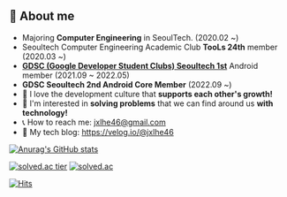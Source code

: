 ## :seedling: About me

- Majoring **Computer Engineering** in SeoulTech. (2020.02 ~) 
- Seoultech Computer Engineering Academic Club **TooLs 24th** member (2020.03 ~) 
- [**GDSC (Google Developer Student Clubs) Seoultech 1st**](https://gdsc-seoultech.github.io/) Android member (2021.09 ~ 2022.05) 
- **GDSC Seoultech 2nd Android Core Member** (2022.09 ~) 
- 💙 I love the development culture that **supports each other's growth!**
- 🤝 I'm interested in **solving problems** that we can find around us **with technology!**
- 📞 How to reach me: jxlhe46@gmail.com 
- 🐣 My tech blog: https://velog.io/@jxlhe46

[![Anurag's GitHub stats](https://github-readme-stats.vercel.app/api?username=leeeha&theme=flag-india&show_icons=true)](https://github.com/anuraghazra/github-readme-stats)

[![solved.ac tier](http://mazassumnida.wtf/api/generate_badge?boj=jxlhe46)](https://solved.ac/jxlhe46)
[![solved.ac](http://mazandi.herokuapp.com/api?handle=jxlhe46)](https://solved.ac/jxlhe46)

[![Hits](https://hits.seeyoufarm.com/api/count/incr/badge.svg?url=https%3A%2F%2Fgithub.com%2Fleeeha&count_bg=%23B3D938&title_bg=%23555555&icon=&icon_color=%23E7E7E7&title=hits&edge_flat=false)](https://hits.seeyoufarm.com)

<!-- 

![C++](https://img.shields.io/badge/c++-%2300599C.svg?style=for-the-badge&logo=c%2B%2B&logoColor=white)
![Java](https://img.shields.io/badge/java-%23ED8B00.svg?style=for-the-badge&logo=java&logoColor=white)

![Kotlin](https://img.shields.io/badge/kotlin-%237F52FF.svg?style=for-the-badge&logo=kotlin&logoColor=white)
![Android](https://img.shields.io/badge/Android-3DDC84?style=for-the-badge&logo=android&logoColor=white)

![HTML5](https://img.shields.io/badge/html5-%23E34F26.svg?style=for-the-badge&logo=html5&logoColor=white)
![CSS3](https://img.shields.io/badge/css3-%231572B6.svg?style=for-the-badge&logo=css3&logoColor=white)
![JavaScript](https://img.shields.io/badge/javascript-%23323330.svg?style=for-the-badge&logo=javascript&logoColor=%23F7DF1E)

![React](https://img.shields.io/badge/react-%2320232a.svg?style=for-the-badge&logo=react&logoColor=%2361DAFB)
![NodeJS](https://img.shields.io/badge/node.js-6DA55F?style=for-the-badge&logo=node.js&logoColor=white)

[![Top Langs](https://github-readme-stats.vercel.app/api/top-langs/?username=leeeha&layout=compact)](https://github.com/anuraghazra/github-readme-stats)

- 2020 Seoultech DDR (Drone, 3D printer, Robot) Camp 총장상
- 2022 GDSC KR Winter Hackathon 최우수상

-->


